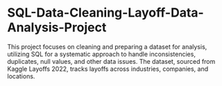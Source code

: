 # SQL-Data-Cleaning-Layoff-Data-Analysis-Project
This project focuses on cleaning and preparing a dataset for analysis, utilizing SQL for a systematic approach to handle inconsistencies, duplicates, null values, and other data issues. The dataset, sourced from Kaggle Layoffs 2022, tracks layoffs across industries, companies, and locations.
